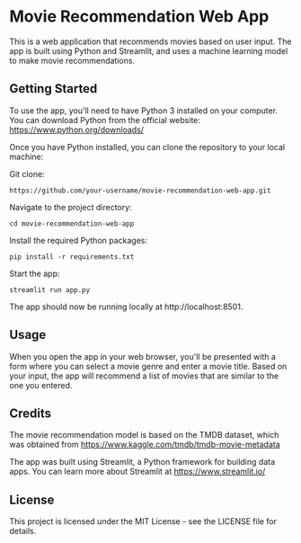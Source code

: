 # Movie Recommendation Web App
This is a web application that recommends movies based on user input. The app is built using Python and Streamlit, and uses a machine learning model to make movie recommendations.

## Getting Started
To use the app, you'll need to have Python 3 installed on your computer. You can download Python from the official website: https://www.python.org/downloads/

Once you have Python installed, you can clone the repository to your local machine:


Git clone:
```
https://github.com/your-username/movie-recommendation-web-app.git
```

Navigate to the project directory:


```
cd movie-recommendation-web-app
```

Install the required Python packages:

```
pip install -r requirements.txt
```


Start the app:
```
streamlit run app.py
```

The app should now be running locally at http://localhost:8501.

## Usage
When you open the app in your web browser, you'll be presented with a form where you can select a movie genre and enter a movie title. Based on your input, the app will recommend a list of movies that are similar to the one you entered.

## Credits
The movie recommendation model is based on the TMDB dataset, which was obtained from https://www.kaggle.com/tmdb/tmdb-movie-metadata

The app was built using Streamlit, a Python framework for building data apps. You can learn more about Streamlit at https://www.streamlit.io/

## License
This project is licensed under the MIT License - see the LICENSE file for details.

